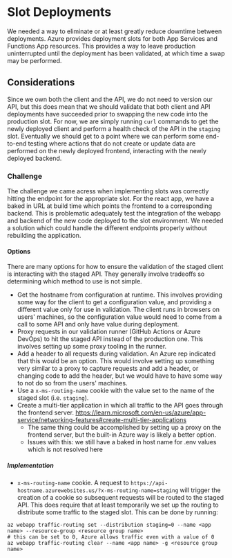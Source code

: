 # Slot Deployments

We needed a way to eliminate or at least greatly reduce downtime between deployments. Azure provides deployment
slots for both App Services and Functions App resources. This provides a way to leave production uninterrupted
until the deployment has been validated, at which time a swap may be performed.

## Considerations

Since we own both the client and the API, we do not need to version our API, but this does mean that we should
validate that both client and API deployments have succeeded prior to swapping the new code into the production
slot. For now, we are simply running `curl` commands to get the newly deployed client and perform a health
check of the API in the `staging` slot. Eventually we should get to a point where we can perform some end-to-end
testing where actions that do not create or update data are performed on the newly deployed frontend, interacting
with the newly deployed backend.

### Challenge

The challenge we came acress when implementing slots was correctly hitting the endpoint for the appropriate slot. For the react app, we have a baked in URL at build time which points the frontend to a corresponding backend. This is problematic adequately test the integration of the webapp and backend of the new code deployed to the slot environment. We needed a solution which could handle the different endpoints properly without rebuilding the application.

#### Options

There are many options for how to ensure the validation of the staged client is interacting with the staged API.
They generally involve tradeoffs so determining which method to use is not simple.

- Get the hostname from configuration at runtime. This involves providing some way for the client to get a
  configuration value, and providing a different value only for use in validation. The client runs in browsers
  on users' machines, so the configuration value would need to come from a call to some API and only have value
  during deployment.
- Proxy requests in our validation runner (GitHub Actions or Azure DevOps) to hit the staged API instead of the
  production one. This involves setting up some proxy tooling in the runner.
- Add a header to all requests during validation. An Azure rep indicated that this would be an option. This would
  involve setting up something very similar to a proxy to capture requests and add a header, or changing code to add
  the header, but we would have to have some way to not do so from the users' machines.
- Use a `x-ms-routing-name` cookie with the value set to the name of the staged slot (i.e. `staging`).
- Create a multi-tier application in which all traffic to the API goes through the frontend server. https://learn.microsoft.com/en-us/azure/app-service/networking-features#create-multi-tier-applications
  - The same thing could be accomplished by setting up a proxy on the frontend server, but the built-in Azure way
    is likely a better option.
  - Issues with this: we still have a baked in host name for .env values which is not resolved here

##### Implementation

- `x-ms-routing-name` cookie. A request to `https://api-hostname.azurewebsites.us/?x-ms-routing-name=staging` will trigger
  the creation of a cookie so subsequent requests will be routed to the staged API. This does require that at least
  temporarily we set up the routing to distribute some traffic to the staged slot. This can be done by running:

```shell
az webapp traffic-routing set --distribution staging=0 --name <app name> --resource-group <resource group name>
# this can be set to 0, Azure allows traffic even with a value of 0
az webapp traffic-routing clear --name <app name> -g <resource group name>
```
